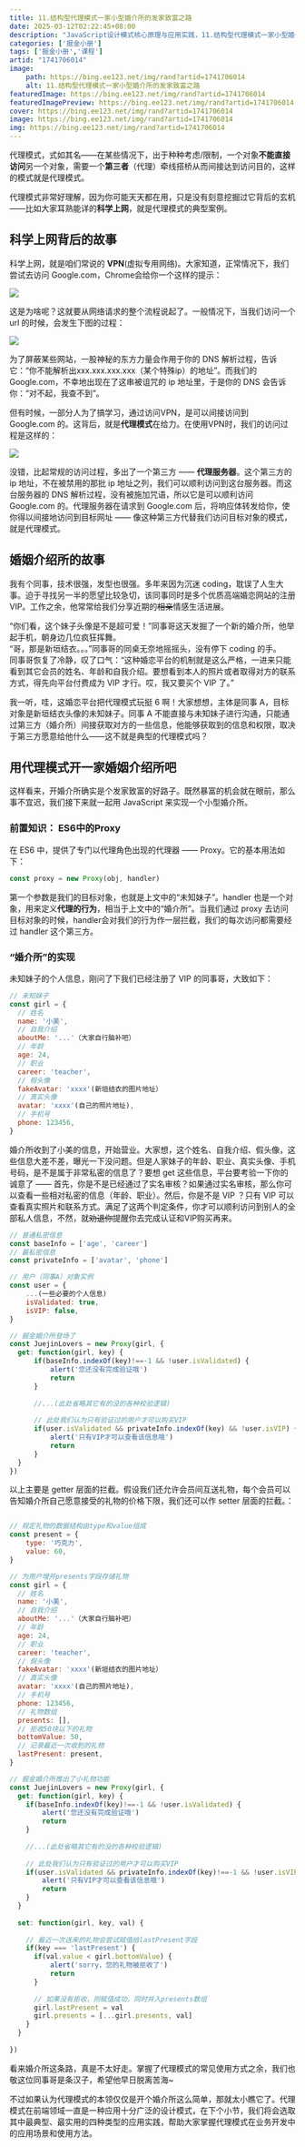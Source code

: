 ```yaml
---
title: 11.结构型代理模式一家小型婚介所的发家致富之路
date: 2025-03-12T02:22:45+08:00
description: "JavaScript设计模式核心原理与应用实践，11.结构型代理模式一家小型婚介所的发家致富之路"
categories: ['掘金小册']
tags: ['掘金小册','课程']
artid: "1741706014"
image:
    path: https://bing.ee123.net/img/rand?artid=1741706014
    alt: 11.结构型代理模式一家小型婚介所的发家致富之路
featuredImage: https://bing.ee123.net/img/rand?artid=1741706014
featuredImagePreview: https://bing.ee123.net/img/rand?artid=1741706014
cover: https://bing.ee123.net/img/rand?artid=1741706014
image: https://bing.ee123.net/img/rand?artid=1741706014
img: https://bing.ee123.net/img/rand?artid=1741706014
---
```


代理模式，式如其名——在某些情况下，出于种种考虑/限制，一个对象**不能直接访问**另一个对象，需要一个**第三者**（代理）牵线搭桥从而间接达到访问目的，这样的模式就是代理模式。    

代理模式非常好理解，因为你可能天天都在用，只是没有刻意挖掘过它背后的玄机——比如大家耳熟能详的**科学上网**，就是代理模式的典型案例。    

## 科学上网背后的故事


科学上网，就是咱们常说的 **VPN**(虚拟专用网络)。大家知道，正常情况下，我们尝试去访问 Google.com，Chrome会给你一个这样的提示：   

![](https://p1-jj.byteimg.com/tos-cn-i-t2oaga2asx/gold-user-assets/2019/4/3/169e1b7893b5b5c7~tplv-t2oaga2asx-image.image)    

这是为啥呢？这就要从网络请求的整个流程说起了。一般情况下，当我们访问一个 url 的时候，会发生下图的过程：        

![](https://p1-jj.byteimg.com/tos-cn-i-t2oaga2asx/gold-user-assets/2019/4/5/169ecd30b1247ec6~tplv-t2oaga2asx-image.image)
  
为了屏蔽某些网站，一股神秘的东方力量会作用于你的 DNS 解析过程，告诉它：“你不能解析出xxx.xxx.xxx.xxx（某个特殊ip）的地址”。而我们的 Google.com，不幸地出现在了这串被诅咒的 ip 地址里，于是你的 DNS 会告诉你：“对不起，我查不到”。  

但有时候，一部分人为了搞学习，通过访问VPN，是可以间接访问到 Google.com 的。这背后，就是**代理模式**在给力。在使用VPN时，我们的访问过程是这样的：    
   
![](https://p1-jj.byteimg.com/tos-cn-i-t2oaga2asx/gold-user-assets/2019/4/5/169ecdacec73af47~tplv-t2oaga2asx-image.image)


没错，比起常规的访问过程，多出了一个第三方 —— **代理服务器**。这个第三方的 ip 地址，不在被禁用的那批 ip 地址之列，我们可以顺利访问到这台服务器。而这台服务器的 DNS 解析过程，没有被施加咒语，所以它是可以顺利访问 Google.com 的。代理服务器在请求到 Google.com 后，将响应体转发给你，使你得以间接地访问到目标网址 —— 像这种第三方代替我们访问目标对象的模式，就是代理模式。
   
 


## 婚姻介绍所的故事

我有个同事，技术很强，发型也很强。多年来因为沉迷 coding，耽误了人生大事。迫于寻找另一半的愿望比较急切，该同事同时是多个优质高端婚恋网站的注册VIP。工作之余，他常常给我们分享近期的~~相亲~~情感生活进展。        
  
“你们看，这个妹子头像是不是超可爱！”同事哥这天发掘了一个新的婚介所，他举起手机，朝身边几位疯狂挥舞。    
“哥，那是新垣结衣。。。”同事哥的同桌无奈地摇摇头，没有停下 coding 的手。       
同事哥恢复了冷静，叹了口气：“这种婚恋平台的机制就是这么严格，一进来只能看到其它会员的姓名、年龄和自我介绍。要想看到本人的照片或者取得对方的联系方式，得先向平台付费成为 VIP 才行。哎，我又要买个 VIP 了。”    
  
我一听，哇，这婚恋平台把代理模式玩挺 6 啊！大家想想，主体是同事 A，目标对象是新垣结衣头像的未知妹子。同事 A 不能直接与未知妹子进行沟通，只能通过第三方（婚介所）间接获取对方的一些信息，他能够获取到的信息和权限，取决于第三方愿意给他什么——这不就是典型的代理模式吗？


  
## 用代理模式开一家婚姻介绍所吧


这样看来，开婚介所确实是个发家致富的好路子。既然暴富的机会就在眼前，那么事不宜迟，我们接下来就一起用 JavaScript 来实现一个小型婚介所。  
    
### 前置知识： ES6中的Proxy

在 ES6 中，提供了专门以代理角色出现的代理器 —— Proxy。它的基本用法如下：   

```javascript
const proxy = new Proxy(obj, handler)
```

第一个参数是我们的目标对象，也就是上文中的“未知妹子”。handler 也是一个对象，用来定义**代理的行为**，相当于上文中的“婚介所”。当我们通过 proxy 去访问目标对象的时候，handler会对我们的行为作一层拦截，我们的每次访问都需要经过 handler 这个第三方。    
   
### “婚介所”的实现
未知妹子的个人信息，刚问了下我们已经注册了 VIP 的同事哥，大致如下：

```javascript
// 未知妹子
const girl = {
  // 姓名
  name: '小美',
  // 自我介绍
  aboutMe: '...'（大家自行脑补吧）
  // 年龄
  age: 24,
  // 职业
  career: 'teacher',
  // 假头像
  fakeAvatar: 'xxxx'(新垣结衣的图片地址）
  // 真实头像
  avatar: 'xxxx'(自己的照片地址),
  // 手机号
  phone: 123456,
}
```

婚介所收到了小美的信息，开始营业。大家想，这个姓名、自我介绍、假头像，这些信息大差不差，曝光一下没问题。但是人家妹子的年龄、职业、真实头像、手机号码，是不是属于非常私密的信息了？要想 get 这些信息，平台要考验一下你的诚意了 —— 首先，你是不是已经通过了实名审核？如果通过实名审核，那么你可以查看一些相对私密的信息（年龄、职业）。然后，你是不是 VIP ？只有 VIP 可以查看真实照片和联系方式。满足了这两个判定条件，你才可以顺利访问到别人的全部私人信息，不然，就~~劝退你~~提醒你去完成认证和VIP购买再来。     
  
  
```javascript
// 普通私密信息
const baseInfo = ['age', 'career']
// 最私密信息
const privateInfo = ['avatar', 'phone']

// 用户（同事A）对象实例
const user = {
    ...(一些必要的个人信息)
    isValidated: true,
    isVIP: false,
}

// 掘金婚介所登场了
const JuejinLovers = new Proxy(girl, {
  get: function(girl, key) {
      if(baseInfo.indexOf(key)!==-1 && !user.isValidated) {
          alert('您还没有完成验证哦')
          return
      }
      
      //...(此处省略其它有的没的各种校验逻辑)
    
      // 此处我们认为只有验证过的用户才可以购买VIP
      if(user.isValidated && privateInfo.indexOf(key) && !user.isVIP) {
          alert('只有VIP才可以查看该信息哦')
          return
      }
  }
})
```

以上主要是 getter 层面的拦截。假设我们还允许会员间互送礼物，每个会员可以告知婚介所自己愿意接受的礼物的价格下限，我们还可以作 setter 层面的拦截。：   
  
```javascript

// 规定礼物的数据结构由type和value组成
const present = {
    type: '巧克力',
    value: 60,
}

// 为用户增开presents字段存储礼物
const girl = {
  // 姓名
  name: '小美',
  // 自我介绍
  aboutMe: '...'（大家自行脑补吧）
  // 年龄
  age: 24,
  // 职业
  career: 'teacher',
  // 假头像
  fakeAvatar: 'xxxx'(新垣结衣的图片地址）
  // 真实头像
  avatar: 'xxxx'(自己的照片地址),
  // 手机号
  phone: 123456,
  // 礼物数组
  presents: [],
  // 拒收50块以下的礼物
  bottomValue: 50,
  // 记录最近一次收到的礼物
  lastPresent: present,
}

// 掘金婚介所推出了小礼物功能
const JuejinLovers = new Proxy(girl, {
  get: function(girl, key) {
    if(baseInfo.indexOf(key)!==-1 && !user.isValidated) {
        alert('您还没有完成验证哦')
        return
    }
    
    //...(此处省略其它有的没的各种校验逻辑)
  
    // 此处我们认为只有验证过的用户才可以购买VIP
    if(user.isValidated && privateInfo.indexOf(key)!==-1 && !user.isVIP) {
        alert('只有VIP才可以查看该信息哦')
        return
    }
  }
  
  set: function(girl, key, val) {
 
    // 最近一次送来的礼物会尝试赋值给lastPresent字段
    if(key === 'lastPresent') {
      if(val.value < girl.bottomValue) {
          alert('sorry，您的礼物被拒收了')
          return
      }
    
      // 如果没有拒收，则赋值成功，同时并入presents数组
      girl.lastPresent = val
      girl.presents = [...girl.presents, val]
    }
  }
 
})
```

看来婚介所这条路，真是不太好走。掌握了代理模式的常见使用方式之余，我们也敬这位同事哥是条汉子，希望他早日脱离苦海~         
   
不过如果认为代理模式的本领仅仅是开个婚介所这么简单，那就太小瞧它了。代理模式在前端领域一直是一种应用十分广泛的设计模式，在下个小节，我们将会选取其中最典型、最实用的四种类型的应用实践，帮助大家掌握代理模式在业务开发中的应用场景和使用方法。
   

